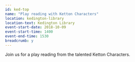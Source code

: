 ```yaml
---
id: ked-top
name: "Play reading with Ketton Characters"
location: kedington-library
location-text: Kedington Library
event-start-date: 2018-10-09
event-start-time: 1400
event-end-time: 1530
breadcrumb: y
---
```


Join us for a play reading from the talented Ketton Characters.
